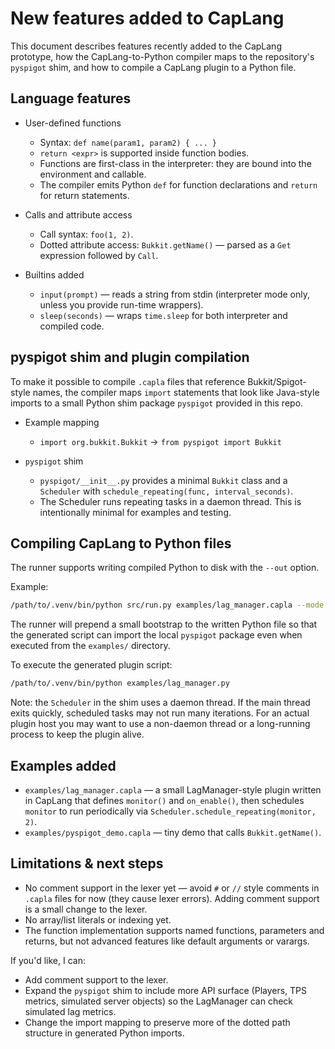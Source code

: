 # New features added to CapLang

This document describes features recently added to the CapLang prototype, how the CapLang-to-Python compiler maps to the repository's `pyspigot` shim, and how to compile a CapLang plugin to a Python file.

## Language features

- User-defined functions
  - Syntax: `def name(param1, param2) { ... }`
  - `return <expr>` is supported inside function bodies.
  - Functions are first-class in the interpreter: they are bound into the environment and callable.
  - The compiler emits Python `def` for function declarations and `return` for return statements.

- Calls and attribute access
  - Call syntax: `foo(1, 2)`.
  - Dotted attribute access: `Bukkit.getName()` — parsed as a `Get` expression followed by `Call`.

- Builtins added
  - `input(prompt)` — reads a string from stdin (interpreter mode only, unless you provide run-time wrappers).
  - `sleep(seconds)` — wraps `time.sleep` for both interpreter and compiled code.

## pyspigot shim and plugin compilation

To make it possible to compile `.capla` files that reference Bukkit/Spigot-style names, the compiler maps `import` statements that look like Java-style imports to a small Python shim package `pyspigot` provided in this repo.

- Example mapping
  - `import org.bukkit.Bukkit` → `from pyspigot import Bukkit`

- `pyspigot` shim
  - `pyspigot/__init__.py` provides a minimal `Bukkit` class and a `Scheduler` with `schedule_repeating(func, interval_seconds)`.
  - The Scheduler runs repeating tasks in a daemon thread. This is intentionally minimal for examples and testing.

## Compiling CapLang to Python files

The runner supports writing compiled Python to disk with the `--out` option.

Example:

```bash
/path/to/.venv/bin/python src/run.py examples/lag_manager.capla --mode compile --out examples/lag_manager.py
```

The runner will prepend a small bootstrap to the written Python file so that the generated script can import the local `pyspigot` package even when executed from the `examples/` directory.

To execute the generated plugin script:

```bash
/path/to/.venv/bin/python examples/lag_manager.py
```

Note: the `Scheduler` in the shim uses a daemon thread. If the main thread exits quickly, scheduled tasks may not run many iterations. For an actual plugin host you may want to use a non-daemon thread or a long-running process to keep the plugin alive.

## Examples added

- `examples/lag_manager.capla` — a small LagManager-style plugin written in CapLang that defines `monitor()` and `on_enable()`, then schedules `monitor` to run periodically via `Scheduler.schedule_repeating(monitor, 2)`.
- `examples/pyspigot_demo.capla` — tiny demo that calls `Bukkit.getName()`.

## Limitations & next steps

- No comment support in the lexer yet — avoid `#` or `//` style comments in `.capla` files for now (they cause lexer errors). Adding comment support is a small change to the lexer.
- No array/list literals or indexing yet.
- The function implementation supports named functions, parameters and returns, but not advanced features like default arguments or varargs.

If you'd like, I can:
- Add comment support to the lexer.
- Expand the `pyspigot` shim to include more API surface (Players, TPS metrics, simulated server objects) so the LagManager can check simulated lag metrics.
- Change the import mapping to preserve more of the dotted path structure in generated Python imports.
